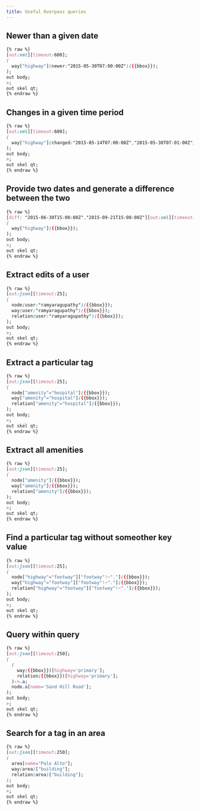 ```yaml
---
title: Useful Overpass queries
---
```



## Newer than a given date

```css
{% raw %}
[out:xml][timeout:600];
(
  way["highway"](newer:"2015-05-30T07:00:00Z")({{bbox}});
);
out body;
>;
out skel qt;
{% endraw %}
```

## Changes in a given time period

```css
{% raw %}
[out:xml][timeout:600];
(
  way["highway"](changed:"2015-05-14T07:00:00Z","2015-05-30T07:01:00Z")({{bbox}});
);
out body;
>;
out skel qt;
{% endraw %}
```

## Provide two dates and generate a difference between the two

```css
{% raw %}
[diff: "2015-06-30T15:00:00Z","2015-09-21T15:00:00Z"][out:xml][timeout:25];
(
  way["highway"]({{bbox}});
);
out body;
>;
out skel qt;
{% endraw %}
```

## Extract edits of a user

```css
{% raw %}
[out:json][timeout:25];
(
  node(user:"ramyaragupathy")({{bbox}});
  way(user:"ramyaragupathy")({{bbox}});
  relation(user:"ramyaragupathy")({{bbox}});
);
out body;
>;
out skel qt;
{% endraw %}
```

## Extract a particular tag

```css
{% raw %}
[out:json][timeout:25];
(
  node["amenity"="hospital"]({{bbox}});
  way["amenity"="hospital"]({{bbox}});
  relation["amenity"="hospital"]({{bbox}});
);
out body;
>;
out skel qt;
{% endraw %}
```

## Extract all amenities

```css
{% raw %}
[out:json][timeout:25];
(
  node["amenity"]({{bbox}});
  way["amenity"]({{bbox}});
  relation["amenity"]({{bbox}});
);
out body;
>;
out skel qt;
{% endraw %}
```

## Find a particular tag without someother key value

```css
{% raw %}
[out:json][timeout:25];
(
  node["highway"="footway"]["footway"!~"."]({{bbox}});
  way["highway"="footway"]["footway"!~"."]({{bbox}});
  relation["highway"="footway"]["footway"!~"."]({{bbox}});
);
out body;
>;
out skel qt;
{% endraw %}
```

## Query within query

```css
{% raw %}
[out:json][timeout:250];
(
  (
    way({{bbox}})[highway='primary'];
    relation({{bbox}})[highway='primary'];
  )->.a;
  node.a[name='Sand Hill Road'];
);
out body;
>;
out skel qt;
{% endraw %}
```

## Search for a tag in an area

```css
{% raw %}
[out:json][timeout:250];
(
  area[name="Palo Alto"];
  way(area)["building"];
  relation(area)["building"];
);
out body;
>;
out skel qt;
{% endraw %}
```
